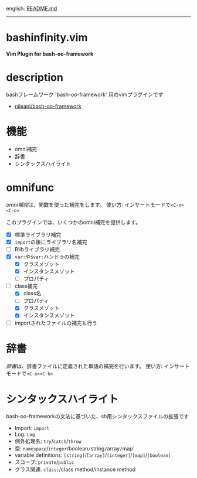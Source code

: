 english: [README.md](README.md)

---

# bashinfinity.vim

**Vim Plugin for bash-oo-framework**

# description

bashフレームワーク 'bash-oo-framework' 用のvimプラグインです

  - [niieani/bash-oo-framework](https://github.com/niieani/bash-oo-framework)

# 機能

  - omni補完
  - 辞書
  - シンタックスハイライト

# omnifunc

*omni補完*は、関数を使った補完をします。
使い方: インサートモードで`<C-x><C-o>`

このプラグインでは、いくつかのomni補完を提供します。

  - [x] 標準ライブラリ補完
  - [x] `import`の後にライブラリ名補完
  - [ ] Blibライブラリ補完
  - [x] `var:`や`$var:`ハンドラの補完
    - [x] クラスメゾット
    - [x] インスタンスメゾット
    - [ ] プロパティ
  - [ ] class補完
    - [x] class名
    - [ ] プロパティ
    - [x] クラスメゾット
    - [x] インスタンスメゾット
  - [ ] importされたファイルの補完も行う

# 辞書

*辞書*は、辞書ファイルに定義された単語の補完を行います。
使い方: インサートモードで`<C-x><C-k>`

# シンタックスハイライト

bash-oo-frameworkの文法に基づいた、sh用シンタックスファイルの拡張です

  - Import: `import`
  - Log: `Log`
  - 例外処理系: `try`/`catch`/`throw`
  - 型: `namespace`/`integer`/boolean`/`string`/`array`/`map`
  - variable definitions: `[string]`/`[array]`/`[integer]`/`[map]`/`[boolean]`
  - スコープ: `private`/`public`
  - クラス関連: `class:`/class method/instance method
